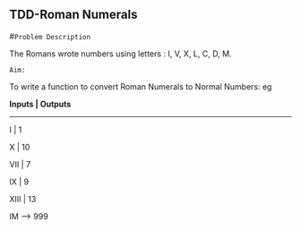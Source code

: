 ## TDD-Roman Numerals

#`Problem Description`

The Romans wrote numbers using letters : I, V, X, L, C, D, M. 

`Aim:`

To write a function to convert Roman Numerals to Normal Numbers: eg

**Inputs | Outputs**
______________________

I | 1


X | 10


VII | 7


IX | 9


XIII | 13

IM --> 999






